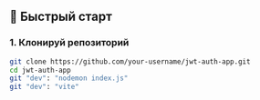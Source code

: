 
## 🚀 Быстрый старт

### 1. Клонируй репозиторий

```bash
git clone https://github.com/your-username/jwt-auth-app.git
cd jwt-auth-app
git "dev": "nodemon index.js"
git "dev": "vite"